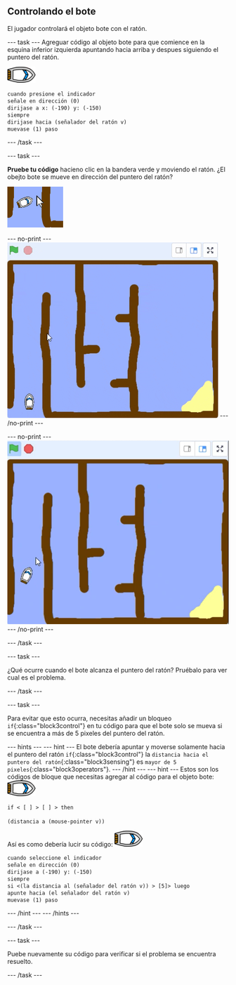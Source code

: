 ## Controlando el bote

El jugador controlará el objeto bote con el ratón.

\--- task \--- Agreguar código al objeto bote para que comience en la esquina inferior izquierda apuntando hacia arriba y despues siguiendo el puntero del ratón.

![objeto-bote](images/boat_resize.png)

```blocks3
cuando presione el indicador
señale en dirección (0)
dirijase a x: (-190) y: (-150)
siempre
dirijase hacia (señalador del ratón v)
muevase (1) paso
```

\--- /task \---

\--- task \---

**Pruebe tu código** hacieno clic en la bandera verde y moviendo el ratón. ¿El obejto bote se mueve en dirección del puntero del ratón?

![captura de pantalla](images/boat-mouse.png)

\--- no-print \--- ![screenshot](images/boat-pointer-test-anim.gif) \--- /no-print \---

\--- no-print \--- ![screenshot](images/boat-pointer-test-anim.png) \--- /no-print \---

\--- /task \---

\--- task \---

¿Qué ocurre cuando el bote alcanza el puntero del ratón? Pruébalo para ver cual es el problema.

\--- /task \---

\--- task \---

Para evitar que esto ocurra, necesitas añadir un bloqueo `if`{:class="block3control"} en tu código para que el bote solo se mueva si se encuentra a más de 5 pixeles del puntero del ratón.

\--- hints \--- \--- hint \--- El bote debería apuntar y moverse solamente hacia el puntero del ratón `if`{:class="block3control"} la `distancia hacia el puntero del ratón`{:class="block3sensing"} es `mayor de 5 pixeles`{:class="block3operators"}. \--- /hint \--- \--- hint \--- Estos son los códigos de bloque que necesitas agregar al código para el objeto bote: ![objeto-bote](images/boat_resize.png)

```blocks3
if < [ ] > [ ] > then

(distancia a (mouse-pointer v))
```

Así es como debería lucir su código: ![bote](images/boat_resize.png)

```blocks3
cuando seleccione el indicador
señale en dirección (0)
dirijase a (-190) y: (-150)
siempre
si <(la distancia al (señalador del ratón v)) > [5]> luego
apunte hacia (el señalador del ratón v)
muevase (1) paso
```

\--- /hint \--- \--- /hints \---

\--- /task \---

\--- task \---

Puebe nuevamente su código para verificar si el problema se encuentra resuelto.

\--- /task \---